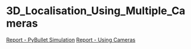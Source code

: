 # 3D_Localisation_Using_Multiple_Cameras
[Report - PyBullet Simulation](Report-PyBulletSimulation.pdf)
[Report - Using Cameras](Report-UsingCameras.pdf)

